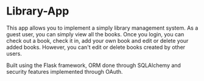 # Library-App

This app allows you to implement a simply library management system. As a guest user, you can simply view all the books. 
Once you login, you can check out a book, check it in, add your own book and edit or delete your added books. 
However, you can't edit or delete books created by other users.

Built using the Flask framework, ORM done through SQLAlchemy and security features implemented through OAuth.
